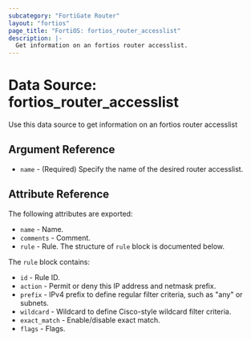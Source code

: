 ```yaml
---
subcategory: "FortiGate Router"
layout: "fortios"
page_title: "FortiOS: fortios_router_accesslist"
description: |-
  Get information on an fortios router accesslist.
---
```


# Data Source: fortios_router_accesslist
Use this data source to get information on an fortios router accesslist

## Argument Reference

* `name` - (Required) Specify the name of the desired router accesslist.

## Attribute Reference

The following attributes are exported:

* `name` - Name.
* `comments` - Comment.
* `rule` - Rule. The structure of `rule` block is documented below.

The `rule` block contains:

* `id` - Rule ID.
* `action` - Permit or deny this IP address and netmask prefix.
* `prefix` - IPv4 prefix to define regular filter criteria, such as "any" or subnets.
* `wildcard` - Wildcard to define Cisco-style wildcard filter criteria.
* `exact_match` - Enable/disable exact match.
* `flags` - Flags.

